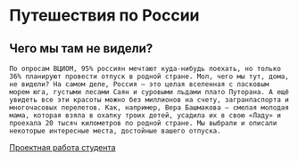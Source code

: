 # Путешествия по России

## Чего мы там не видели?
```
По опросам ВЦИОМ, 95% россиян мечтают куда-нибудь поехать, но только 36% планируют провести отпуск в родной стране. Мол, чего мы тут, дома, не видели? На самом деле, Россия — это целая вселенная с ласковым морем юга, густыми лесами Саян и суровыми льдами плато Путорана. А ещё увидеть все эти красоты можно без миллионов на счету, загранпаспорта и многочасовых перелетов. Как, например, Вера Башмакова — смелая молодая мама, которая взяла в охапку троих детей, усадила их в свою «Ладу» и проехала 20 тысяч километров по родной стране. Мы выбрали и описали некоторые интересные места, достойные вашего отпуска.
```
<!-- ## About <a name = "about"></a>

Write about 1-2 paragraphs describing the purpose of your project. -->

<!-- ## Getting Started <a name = "getting_started"></a>

These instructions will get you a copy of the project up and running on your local machine for development and testing purposes. See [deployment](#deployment) for notes on how to deploy the project on a live system. -->

<!-- ### Prerequisites

What things you need to install the software and how to install them.

```
Give examples
``` -->

<!-- ### Installing

A step by step series of examples that tell you how to get a development env running.

Say what the step will be

```
Give the example
```

And repeat

```
until finished
```

End with an example of getting some data out of the system or using it for a little demo. -->

<!-- ## Usage <a name = "usage"></a>

Add notes about how to use the system. -->

[Проектная работа студента](https://cactys.github.io/russian-travel/)
